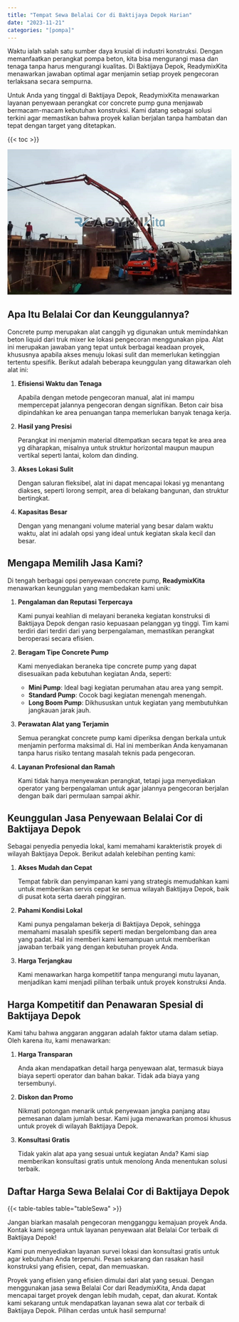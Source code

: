 ```yaml
---
title: "Tempat Sewa Belalai Cor di Baktijaya Depok Harian"
date: "2023-11-21"
categories: "[pompa]"
---
```


Waktu ialah salah satu sumber daya krusial di industri konstruksi. Dengan memanfaatkan perangkat pompa beton, kita bisa mengurangi masa dan tenaga tanpa harus mengurangi kualitas. Di Baktijaya Depok, ReadymixKita menawarkan jawaban optimal agar menjamin setiap proyek pengecoran terlaksana secara sempurna.

Untuk Anda yang tinggal di Baktijaya Depok, ReadymixKita menawarkan layanan penyewaan perangkat cor concrete pump guna menjawab bermacam-macam kebutuhan konstruksi. Kami datang sebagai solusi terkini agar memastikan bahwa proyek kalian berjalan tanpa hambatan dan tepat dengan target yang ditetapkan.

{{< toc >}}

![Tempat Sewa Belalai Cor di Baktijaya Depok Harian](/images/pompa/sewa-pompa-01.jpg)

## Apa Itu Belalai Cor dan Keunggulannya?

Concrete pump merupakan alat canggih yg digunakan untuk memindahkan beton liquid dari truk mixer ke lokasi pengecoran menggunakan pipa. Alat ini merupakan jawaban yang tepat untuk berbagai keadaan proyek, khususnya apabila akses menuju lokasi sulit dan memerlukan ketinggian tertentu spesifik. Berikut adalah beberapa keunggulan yang ditawarkan oleh alat ini:

1. **Efisiensi Waktu dan Tenaga**

   Apabila dengan metode pengecoran manual, alat ini mampu mempercepat jalannya pengecoran dengan signifikan. Beton cair bisa dipindahkan ke area penuangan tanpa memerlukan banyak tenaga kerja.

2. **Hasil yang Presisi**

   Perangkat ini menjamin material ditempatkan secara tepat ke area area yg diharapkan, misalnya untuk struktur horizontal maupun maupun vertikal seperti lantai, kolom dan dinding.

3. **Akses Lokasi Sulit**

   Dengan saluran fleksibel, alat ini dapat mencapai lokasi yg menantang diakses, seperti lorong sempit, area di belakang bangunan, dan struktur bertingkat.

4. **Kapasitas Besar**

   Dengan yang menangani volume material yang besar dalam waktu waktu, alat ini adalah opsi yang ideal untuk kegiatan skala kecil dan besar.

## Mengapa Memilih Jasa Kami?

Di tengah berbagai opsi penyewaan concrete pump, **ReadymixKita** menawarkan keunggulan yang membedakan kami unik:

1. **Pengalaman dan Reputasi Terpercaya**

   Kami punyai keahlian di melayani beraneka kegiatan konstruksi di Baktijaya Depok dengan rasio kepuasaan pelanggan yg tinggi. Tim kami terdiri dari terdiri dari yang berpengalaman, memastikan perangkat beroperasi secara efisien.

2. **Beragam Tipe Concrete Pump**

   Kami menyediakan beraneka tipe concrete pump yang dapat disesuaikan pada kebutuhan kegiatan Anda, seperti:
   - **Mini Pump**: Ideal bagi kegiatan perumahan atau area yang sempit.
   - **Standard Pump**: Cocok bagi kegiatan menengah menengah.
   - **Long Boom Pump**: Dikhususkan untuk kegiatan yang membutuhkan jangkauan jarak jauh.

3. **Perawatan Alat yang Terjamin**

   Semua perangkat concrete pump kami diperiksa dengan berkala untuk menjamin performa maksimal di. Hal ini memberikan Anda kenyamanan tanpa harus risiko tentang masalah teknis pada pengecoran.

4. **Layanan Profesional dan Ramah**

   Kami tidak hanya menyewakan perangkat, tetapi juga menyediakan operator yang berpengalaman untuk agar jalannya pengecoran berjalan dengan baik dari permulaan sampai akhir.

## Keunggulan Jasa Penyewaan Belalai Cor di Baktijaya Depok

Sebagai penyedia penyedia lokal, kami memahami karakteristik proyek di wilayah Baktijaya Depok. Berikut adalah kelebihan penting kami:

1. **Akses Mudah dan Cepat**

   Tempat fabrik dan penyimpanan kami yang strategis memudahkan kami untuk memberikan servis cepat ke semua wilayah Baktijaya Depok, baik di pusat kota serta daerah pinggiran.

2. **Pahami Kondisi Lokal**

   Kami punya pengalaman bekerja di Baktijaya Depok, sehingga memahami masalah spesifik seperti medan bergelombang dan area yang padat. Hal ini memberi kami kemampuan untuk memberikan jawaban terbaik yang dengan kebutuhan proyek Anda.

3. **Harga Terjangkau**

   Kami menawarkan harga kompetitif tanpa mengurangi mutu layanan, menjadikan kami menjadi pilihan terbaik untuk proyek konstruksi Anda.

## Harga Kompetitif dan Penawaran Spesial di Baktijaya Depok

Kami tahu bahwa anggaran anggaran adalah faktor utama dalam setiap. Oleh karena itu, kami menawarkan:

1. **Harga Transparan**

   Anda akan mendapatkan detail harga penyewaan alat, termasuk biaya biaya seperti operator dan bahan bakar. Tidak ada biaya yang tersembunyi.

2. **Diskon dan Promo**

   Nikmati potongan menarik untuk penyewaan jangka panjang atau pemesanan dalam jumlah besar. Kami juga menawarkan promosi khusus untuk proyek di wilayah Baktijaya Depok.

3. **Konsultasi Gratis**

   Tidak yakin alat apa yang sesuai untuk kegiatan Anda? Kami siap memberikan konsultasi gratis untuk menolong Anda menentukan solusi terbaik.

## Daftar Harga Sewa Belalai Cor di Baktijaya Depok

{{< table-tables table="tableSewa" >}}

Jangan biarkan masalah pengecoran mengganggu kemajuan proyek Anda. Kontak kami segera untuk layanan penyewaan alat Belalai Cor terbaik di Baktijaya Depok!

Kami pun menyediakan layanan survei lokasi dan konsultasi gratis untuk agar kebutuhan Anda terpenuhi. Pesan sekarang dan rasakan hasil konstruksi yang efisien, cepat, dan memuaskan.

Proyek yang efisien yang efisien dimulai dari alat yang sesuai. Dengan menggunakan jasa sewa Belalai Cor dari ReadymixKita, Anda dapat mencapai target proyek dengan lebih mudah, cepat, dan akurat. Kontak kami sekarang untuk mendapatkan layanan sewa alat cor terbaik di Baktijaya Depok. Pilihan cerdas untuk hasil sempurna!